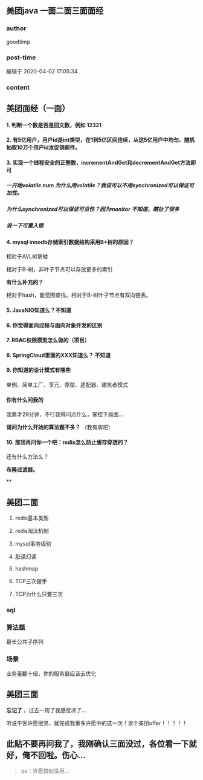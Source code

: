 ## 美团java 一面二面三面面经
### author 
goodtimp
### post-time 

编辑于  2020-04-02 17:05:34
### content 
<div class="post-topic-des nc-post-content">
 <h2>
  美团面经（一面）
 </h2>
 <h4>
  1. 判断一个数是否是回文数，例如 12321
 </h4>
 <h4>
  2. 有5亿用户，用户id是int类型，在1到5亿区间连续，从这5亿用户中均匀、随机抽取10万个用户id发促销邮件。
 </h4>
 <h4>
  3. 实现一个线程安全的正整数，incrementAndGet和decrementAndGet方法即可
 </h4>
 <h5>
  一开始volatile num 为什么用volatile？我说可以不用synchronized可以保证可加性。
 </h5>
 <h5>
  为什么synchronized可以保证可见性？因为monitor 不知道，瞎扯了很多
 </h5>
 <h5>
  说一下可重入锁
 </h5>
 <h4>
  4. mysql innodb存储索引数据结构采用B+树的原因？
 </h4>
 <p>
  相对于AVL树更矮
 </p>
 <p>
  相对于B-树，非叶子节点可以存放更多的索引
 </p>
 <p>
  <strong>
   有什么补充的？
  </strong>
 </p>
 <p>
  相对于hash，能范围查找。相对于B-树叶子节点有双向链表。
 </p>
 <h4>
  5. JavaNIO知道么？不知道
 </h4>
 <h4>
  6. 你觉得面向过程与面向对象开发的区别
 </h4>
 <h4>
  7. RBAC权限模型怎么做的（项目）
 </h4>
 <h4>
  8. SpringCloud里面的XXX知道么？ 不知道
 </h4>
 <h4>
  9. 你知道的设计模式有哪些
 </h4>
 <p>
  单例、简单工厂、享元、原型、适配器、建筑者模式
 </p>
 <h4>
  你有什么问我的
 </h4>
 <p>
  我靠才29分钟，不行我得问点什么，掌控下局面...
 </p>
 <p>
  <strong>
   请问为什么开始的算法题不多？
  </strong>
  （我有病吧）
 </p>
 <h4>
  10. 那我再问你一个吧：redis怎么防止缓存穿透的？
 </h4>
 <p>
  还有什么方法么？
 </p>
 <p>
  <strong>
   布隆过滤器。
  </strong>
 </p>
 <p>
  **
 </p>
 <h2>
  美团二面
 </h2>
 <ol>
  <li>
   <p>
    redis基本类型
   </p>
  </li>
  <li>
   <p>
    redis淘汰机制
   </p>
  </li>
  <li>
   <p>
    mysql事务级别
   </p>
  </li>
  <li>
   <p>
    脏读幻读
   </p>
  </li>
  <li>
   <p>
    hashmap
   </p>
  </li>
  <li>
   <p>
    TCP三次握手
   </p>
  </li>
  <li>
   <p>
    TCP为什么只要三次
   </p>
  </li>
 </ol>
 <h3 id="sql">
  sql
 </h3>
 <h3>
  算法题
 </h3>
 <p>
  最长公共子序列
 </p>
 <h3>
  场景
 </h3>
 <p>
  业务量翻十倍，你的服务器应该去优化
 </p>
 <h2>
  美团三面
 </h2>
 <p>
  <strong>
   忘记了
  </strong>
  ，过去一周了我感觉凉了...
 </p>
 <p>
  听说牛客许愿很灵，就完成我重多许愿中的这一次！求个美团offer！！！！！
 </p>
 <h2>
  此贴不要再问我了，我刚确认三面没过，各位看一下就好，俺不回啦。伤心...
 </h2>
 <blockquote>
  <p>
   ps：许愿貌似没用...
  </p>
 </blockquote>
</div>
